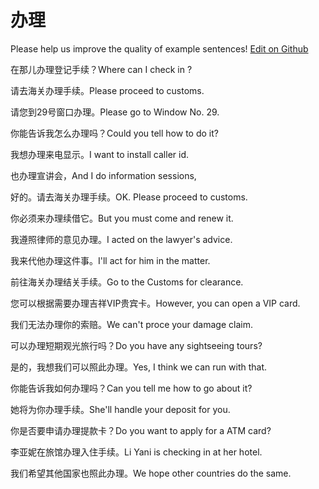 # 办理

Please help us improve the quality of example sentences! [Edit on Github](https://github.com/jiyushe/jiyu-example-sentence-source/blob/main/chinese/banli.md)

<p><span class="chinese">在那儿办理登记手续？</span><span class="english">Where can I check in ?</span></p>

<p><span class="chinese">请去海关办理手续。</span><span class="english">Please proceed to customs.</span></p>

<p><span class="chinese">请您到29号窗口办理。</span><span class="english">Please go to Window No. 29.</span></p>

<p><span class="chinese">你能告诉我怎么办理吗？</span><span class="english">Could you tell how to do it?</span></p>

<p><span class="chinese">我想办理来电显示。</span><span class="english">I want to install caller id.</span></p>

<p><span class="chinese">也办理宣讲会，</span><span class="english">And I do information sessions,</span></p>

<p><span class="chinese">好的。请去海关办理手续。</span><span class="english">OK. Please proceed to customs.</span></p>

<p><span class="chinese">你必须来办理续借它。</span><span class="english">But you must come and renew it.</span></p>

<p><span class="chinese">我遵照律师的意见办理。</span><span class="english">I acted on the lawyer's advice.</span></p>

<p><span class="chinese">我来代他办理这件事。</span><span class="english">I'll act for him in the matter.</span></p>

<p><span class="chinese">前往海关办理结关手续。</span><span class="english">Go to the Customs for clearance.</span></p>

<p><span class="chinese">您可以根据需要办理吉祥VIP贵宾卡。</span><span class="english">However, you can open a VIP card.</span></p>

<p><span class="chinese">我们无法办理你的索赔。</span><span class="english">We can't proce your damage claim.</span></p>

<p><span class="chinese">可以办理短期观光旅行吗？</span><span class="english">Do you have any sightseeing tours?</span></p>

<p><span class="chinese">是的，我想我们可以照此办理。</span><span class="english">Yes, I think we can run with that.</span></p>

<p><span class="chinese">你能告诉我如何办理吗？</span><span class="english">Can you tell me how to go about it?</span></p>

<p><span class="chinese">她将为你办理手续。</span><span class="english">She'll handle your deposit for you.</span></p>

<p><span class="chinese">你是否要申请办理提款卡？</span><span class="english">Do you want to apply for a ATM card?</span></p>

<p><span class="chinese">李亚妮在旅馆办理入住手续。</span><span class="english">Li Yani is checking in at her hotel.</span></p>

<p><span class="chinese">我们希望其他国家也照此办理。</span><span class="english">We hope other countries do the same.</span></p>

